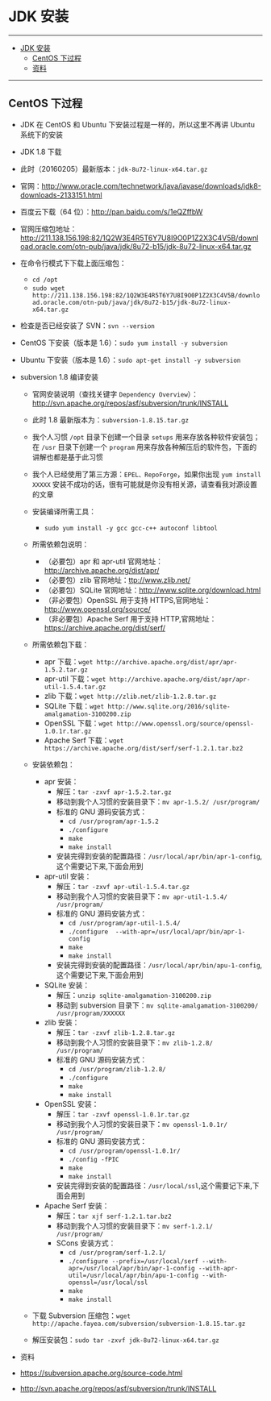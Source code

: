 <h1 id="jdk0">JDK 安装</h1>

------

*   [JDK 安装](#jdk0)
    *   [CentOS 下过程](#jdk1)
    *   [资料](#jdk2)
    
------

<h2 id="jdk1">CentOS 下过程</h2>

- JDK 在 CentOS 和 Ubuntu 下安装过程是一样的，所以这里不再讲 Ubuntu 系统下的安装
- JDK 1.8 下载
 - 此时（20160205）最新版本：`jdk-8u72-linux-x64.tar.gz`
 - 官网：<http://www.oracle.com/technetwork/java/javase/downloads/jdk8-downloads-2133151.html>
 - 百度云下载（64 位）：<http://pan.baidu.com/s/1eQZffbW>
 - 官网压缩包地址：<http://211.138.156.198:82/1Q2W3E4R5T6Y7U8I9O0P1Z2X3C4V5B/download.oracle.com/otn-pub/java/jdk/8u72-b15/jdk-8u72-linux-x64.tar.gz>
 - 在命令行模式下下载上面压缩包：
    - `cd /opt`
    - `sudo wget http://211.138.156.198:82/1Q2W3E4R5T6Y7U8I9O0P1Z2X3C4V5B/download.oracle.com/otn-pub/java/jdk/8u72-b15/jdk-8u72-linux-x64.tar.gz`



- 检查是否已经安装了 SVN：`svn --version`
- CentOS 下安装（版本是 1.6）：`sudo yum install -y subversion`
- Ubuntu 下安装（版本是 1.6）：`sudo apt-get install -y subversion`

- subversion 1.8 编译安装
    - 官网安装说明（查找关键字 `Dependency Overview`）：<http://svn.apache.org/repos/asf/subversion/trunk/INSTALL>
    - 此时 1.8 最新版本为：`subversion-1.8.15.tar.gz`
    - 我个人习惯 `/opt` 目录下创建一个目录 `setups` 用来存放各种软件安装包；在 `/usr` 目录下创建一个 `program` 用来存放各种解压后的软件包，下面的讲解也都是基于此习惯
    - 我个人已经使用了第三方源：`EPEL、RepoForge`，如果你出现 `yum install XXXXX` 安装不成功的话，很有可能就是你没有相关源，请查看我对源设置的文章
    - 安装编译所需工具：
        - `sudo yum install -y gcc gcc-c++ autoconf libtool `
    - 所需依赖包说明：
        - （必要包）apr 和 apr-util 官网地址：<http://archive.apache.org/dist/apr/>
        - （必要包）zlib 官网地址：<ttp://www.zlib.net/>
        - （必要包）SQLite 官网地址：<http://www.sqlite.org/download.html>
        - （非必要包）OpenSSL 用于支持 HTTPS,官网地址：<http://www.openssl.org/source/>
        - （非必要包）Apache Serf 用于支持 HTTP,官网地址：<https://archive.apache.org/dist/serf/>
    - 所需依赖包下载：
        - apr 下载：`wget http://archive.apache.org/dist/apr/apr-1.5.2.tar.gz`
        - apr-util 下载：`wget http://archive.apache.org/dist/apr/apr-util-1.5.4.tar.gz`
        - zlib 下载：`wget http://zlib.net/zlib-1.2.8.tar.gz`
        - SQLite 下载：`wget http://www.sqlite.org/2016/sqlite-amalgamation-3100200.zip`
        - OpenSSL 下载：`wget http://www.openssl.org/source/openssl-1.0.1r.tar.gz`
        - Apache Serf 下载：`wget https://archive.apache.org/dist/serf/serf-1.2.1.tar.bz2`
    - 安装依赖包：    
        - apr 安装：
            - 解压：`tar -zxvf apr-1.5.2.tar.gz`
            - 移动到我个人习惯的安装目录下：`mv apr-1.5.2/ /usr/program/`
            - 标准的 GNU 源码安装方式：
                - `cd /usr/program/apr-1.5.2`
                - `./configure`
                - `make`
                - `make install`
            - 安装完得到安装的配置路径：`/usr/local/apr/bin/apr-1-config`,这个需要记下来,下面会用到
        - apr-util 安装：
            - 解压：`tar -zxvf apr-util-1.5.4.tar.gz`
            - 移动到我个人习惯的安装目录下：`mv apr-util-1.5.4/ /usr/program/`
            - 标准的 GNU 源码安装方式：
                - `cd /usr/program/apr-util-1.5.4/`
                - `./configure  --with-apr=/usr/local/apr/bin/apr-1-config`
                - `make`
                - `make install`
            - 安装完得到安装的配置路径：`/usr/local/apr/bin/apu-1-config`,这个需要记下来,下面会用到
        - SQLite 安装：
            - 解压：`unzip sqlite-amalgamation-3100200.zip`
            - 移动到 subversion 目录下：`mv sqlite-amalgamation-3100200/ /usr/program/XXXXXX`
        - zlib 安装：
            - 解压：`tar -zxvf zlib-1.2.8.tar.gz`
            - 移动到我个人习惯的安装目录下：`mv zlib-1.2.8/ /usr/program/`
            - 标准的 GNU 源码安装方式：
                - `cd /usr/program/zlib-1.2.8/`
                - `./configure`
                - `make`
                - `make install`
        - OpenSSL 安装：
            - 解压：`tar -zxvf openssl-1.0.1r.tar.gz`
            - 移动到我个人习惯的安装目录下：`mv openssl-1.0.1r/ /usr/program/`
            - 标准的 GNU 源码安装方式：
                - `cd /usr/program/openssl-1.0.1r/`
                - `./config -fPIC`
                - `make`
                - `make install`
            - 安装完得到安装的配置路径：`/usr/local/ssl`,这个需要记下来,下面会用到
        - Apache Serf 安装：
            - 解压：`tar xjf serf-1.2.1.tar.bz2`
            - 移动到我个人习惯的安装目录下：`mv serf-1.2.1/ /usr/program/`
            - SCons 安装方式：
                - `cd /usr/program/serf-1.2.1/`
                - `./configure --prefix=/usr/local/serf --with-apr=/usr/local/apr/bin/apr-1-config --with-apr-util=/usr/local/apr/bin/apu-1-config --with-openssl=/usr/local/ssl`
                - `make`
                - `make install`
                
                
        
    - 下载 Subversion 压缩包：`wget http://apache.fayea.com/subversion/subversion-1.8.15.tar.gz`
    - 解压安装包：`sudo tar -zxvf jdk-8u72-linux-x64.tar.gz`



- 资料
 - <https://subversion.apache.org/source-code.html>
 - <http://svn.apache.org/repos/asf/subversion/trunk/INSTALL>
 